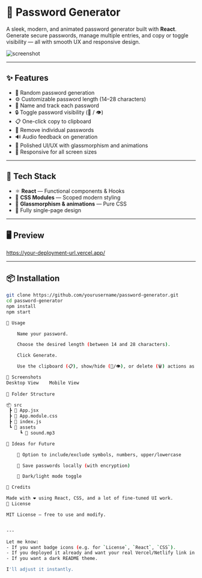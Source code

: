 # 🔐 Password Generator

A sleek, modern, and animated password generator built with **React**. Generate secure passwords, manage multiple entries, and copy or toggle visibility — all with smooth UX and responsive design.

![screenshot](./preview.png)

---

## ✨ Features

- 🎲 Random password generation
- ⚙️ Customizable password length (14–28 characters)
- 🧠 Name and track each password
- 🔒 Toggle password visibility (🙈 / 👁️)
- 📋 One-click copy to clipboard
- 🧹 Remove individual passwords
- 🔊 Audio feedback on generation
- 💅 Polished UI/UX with glassmorphism and animations
- 📱 Responsive for all screen sizes

---

## 🚀 Tech Stack

- ⚛️ **React** — Functional components & Hooks
- 🎨 **CSS Modules** — Scoped modern styling
- 🧼 **Glassmorphism & animations** — Pure CSS
- 📁 Fully single-page design

---

## 🖥️ Preview

https://your-deployment-url.vercel.app/

---

## 📦 Installation

```bash
git clone https://github.com/yourusername/password-generator.git
cd password-generator
npm install
npm start

🔧 Usage

    Name your password.

    Choose the desired length (between 14 and 28 characters).

    Click Generate.

    Use the clipboard (📋), show/hide (🙈/👁️), or delete (🗑️) actions as needed.

📸 Screenshots
Desktop View	Mobile View
	
📁 Folder Structure

📦 src
 ┣ 📜 App.jsx
 ┣ 📜 App.module.css
 ┣ 📜 index.js
 ┗ 📁 assets
     ┗ 📜 sound.mp3

🧠 Ideas for Future

    🔑 Option to include/exclude symbols, numbers, upper/lowercase

    💾 Save passwords locally (with encryption)

    🌙 Dark/light mode toggle

🙌 Credits

Made with ❤️ using React, CSS, and a lot of fine-tuned UI work.
📄 License

MIT License — free to use and modify.


---

Let me know:
- If you want badge icons (e.g. for `License`, `React`, `CSS`).
- If you deployed it already and want your real Vercel/Netlify link in place.
- If you want a dark README theme.

I'll adjust it instantly.
